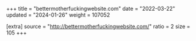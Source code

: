 +++
title = "bettermotherfuckingwebsite.com"
date = "2022-03-22"
updated = "2024-01-26"
weight = 107052

[extra]
source = "http://bettermotherfuckingwebsite.com/"
ratio = 2
size = 105
+++
